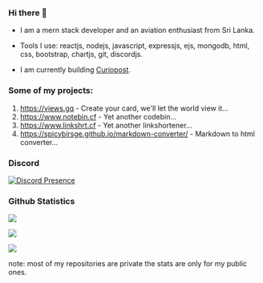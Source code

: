 ### Hi there 👋


- I am a mern stack developer and an aviation enthusiast from Sri Lanka.

- Tools I use: reactjs, nodejs, javascript, expressjs, ejs, mongodb, html, css, bootstrap, chartjs, git, discordjs.

- I am currently building [Curiopost](https://github.com/curiopost).


### Some of my projects:

1. https://views.gq - Create your card, we'll let the world view it...
2. https://www.notebin.cf - Yet another codebin...
3. https://www.linkshrt.cf - Yet another linkshortener...
4. https://spicybirsge.github.io/markdown-converter/ - Markdown to html converter...


### Discord

[![Discord Presence](https://lanyard-profile-readme.vercel.app/api/818903544723406858?idleMessage=I%20am%20currently%20not%20doing%20any%20discord%20activity)](https://discord.com/users/818903544723406858/)


### Github Statistics

![](https://github-readme-stats.vercel.app/api?username=spicybirsge&show_icons=true&theme=radical)

![](https://github-profile-trophy.vercel.app/?username=spicybirsge&theme=radical)

![](https://github-readme-stats.vercel.app/api/top-langs?username=spicybirsge&show_icons=true&theme=radical&layout=compact)

note: most of my repositories are private the stats are only for my public ones.
